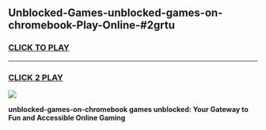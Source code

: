 
## Unblocked-Games-unblocked-games-on-chromebook-Play-Online-#2grtu
<h3>
<a href="https://premium.freeplayer.one?title=unblocked-games-on-chromebook&ref=27F">CLICK TO PLAY</a></h3>
<hr>

<h3>
<a href="https://premium.freeplayer.one?title=unblocked-games-on-chromebook&ref=27F">CLICK 2 PLAY</a>
  
</h3>

<a href="https://premium.freeplayer.one?title=unblocked-games-on-chromebook&ref=27F"><img src="https://clearcache.store/games.png"></a>


**unblocked-games-on-chromebook games unblocked: Your Gateway to Fun and Accessible Online Gaming**
